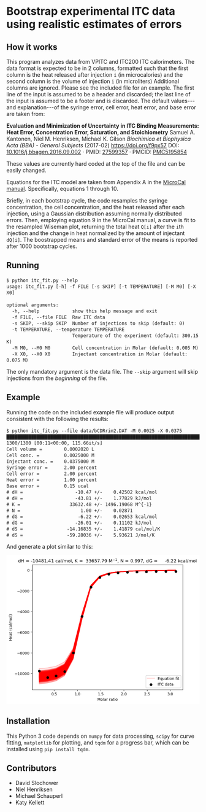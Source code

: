 # Bootstrap experimental ITC data using realistic estimates of errors

## How it works

This program analyzes data from VPITC and ITC200 ITC calorimeters.
The data format is expected to be in 2 columns, formatted such that the first column is the heat released after injection `i` (in microcalories) and the second column is the volume of injection `i` (in microliters)
Additional columns are ignored. Please see the included file for an example. 
The first line of the input is assumed to be a header and discarded; the last line of the input is assumed to be a footer and is discarded.
The default values---and explanation---of the syringe error, cell error, heat error, and base error are taken from:

**Evaluation and Minimization of Uncertainty in ITC Binding Measurements: Heat Error, Concentration Error, Saturation, and Stoichiometry**
Samuel A. Kantonen, Niel M. Henriksen, Michael K. Gilson
*Biochimica et Biophysica Acta (BBA) - General Subjects* (2017-02) <https://doi.org/f9px57>
DOI: [10.1016/j.bbagen.2016.09.002](https://doi.org/10.1016/j.bbagen.2016.09.002) · PMID: [27599357](http://www.ncbi.nlm.nih.gov/pubmed/27599357) · PMCID: [PMC5195854](http://www.ncbi.nlm.nih.gov/pmc/articles/PMC5195854)

These values are currently hard coded at the top of the file and can be easily changed.

Equations for the ITC model are taken from Appendix A in the [MicroCal manual](http://www.isbg.fr/IMG/pdf/microcal-itc200-system-user-manual-malvern.pdf). Specifically, equations 1 through 10.

Briefly, in each bootstrap cycle, the code resamples the syringe concentration, the cell concentration, and the heat released after each injection, using a Gaussian distribution assuming normally distributed errors. Then, employing equation 9 in the MicroCal manual, a curve is fit to the resampled Wiseman plot, returning the total heat `Q[i]` after the `i`th injection and the change in heat normalized by the amount of injectant `dQ[i]`. The boostrapped means and standard error of the means is reported after 1000 bootstrap cycles.

## Running

```
$ python itc_fit.py --help
usage: itc_fit.py [-h] -f FILE [-s SKIP] [-t TEMPERATURE] [-M M0] [-X X0]

optional arguments:
  -h, --help            show this help message and exit
  -f FILE, --file FILE  Raw ITC data
  -s SKIP, --skip SKIP  Number of injections to skip (default: 0)
  -t TEMPERATURE, --temperature TEMPERATURE
                        Temperature of the experiment (default: 300.15 K)
  -M M0, --M0 M0        Cell concentration in Molar (default: 0.005 M)
  -X X0, --X0 X0        Injectant concentration in Molar (default: 0.075 M)
  ```

The only mandatory argument is the data file. The `--skip` argument will skip injections from the *beginning* of the file.

## Example

Running the code on the included example file will produce output consistent with the following the results:

```
$ python itc_fit.py --file data/bCDRrim2.DAT -M 0.0025 -X 0.0375
███████████████████████████████████████████████████████████████████████████████████████| 1300/1300 [00:11<00:00, 115.66it/s]
Cell volume =        0.0002020 L
Cell conc. =         0.0025000 M
Injectant conc. =    0.0375000 M
Syringe error =      2.00 percent
Cell error =         2.00 percent
Heat error =         1.00 percent
Base error =         0.15 ucal
# dH =                   -10.47 +/-    0.42502 kcal/mol
# dH =                   -43.81 +/-    1.77829 kJ/mol
# K =                  33632.48 +/- 1496.19068 M^{-1}
# N =                      1.00 +/-    0.02871
# dG =                    -6.22 +/-    0.02653 kcal/mol
# dG =                   -26.01 +/-    0.11102 kJ/mol
# dS =                -14.16835 +/-    1.41879 cal/mol/K
# dS =                -59.28036 +/-    5.93621 J/mol/K
```

And generate a plot similar to this:

![Example output](data/bCDRrim2.png)


## Installation

This Python 3 code depends on `numpy` for data processing, `scipy` for curve fitting, `matplotlib` for plotting, and `tqdm` for a progress bar, which can be installed using `pip install tqdm`.

## Contributors

- David Slochower 
- Niel Henriksen
- Michael Schauperl
- Katy Kellett
